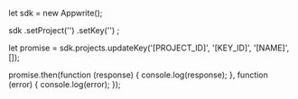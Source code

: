 let sdk = new Appwrite();

sdk
    .setProject('')
    .setKey('')
;

let promise = sdk.projects.updateKey('[PROJECT_ID]', '[KEY_ID]', '[NAME]', []);

promise.then(function (response) {
    console.log(response);
}, function (error) {
    console.log(error);
});